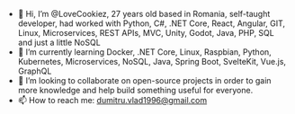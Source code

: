- 👋 Hi, I’m @LoveCookiez, 27 years old based in Romania, self-taught developer, had worked with Python, C#, .NET Core, React, Angular, GIT, Linux, Microservices, REST APIs, MVC, Unity, Godot, Java, PHP, SQL and just a little NoSQL
- 🌱 I’m currently learning Docker, .NET Core, Linux, Raspbian, Python, Kubernetes, Microservices, NoSQL, Java, Spring Boot, SvelteKit, Vue.js, GraphQL
- 💞️ I’m looking to collaborate on open-source projects in order to gain more knowledge and help build something useful for everyone.
- 📫 How to reach me: dumitru.vlad1996@gmail.com

<!---
LoveCookiez/LoveCookiez is a ✨ special ✨ repository because its `README.md` (this file) appears on your GitHub profile.
You can click the Preview link to take a look at your changes.
--->
